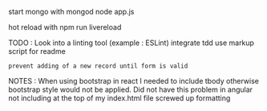 start mongo with mongod
node app.js

hot reload with npm run livereload

TODO : 
	Look into a linting tool (example : ESLint)
	integrate tdd
	use markup script for readme

	prevent adding of a new record until form is valid

NOTES : 
	When using bootstrap in react I needed to include tbody otherwise bootstrap style would not be applied.  Did not have this problem in angular
	not including <!doctype html> at the top of my index.html file screwed up formatting
